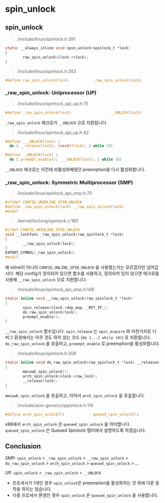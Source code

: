 # spin\_unlock

## spin\_unlock

> /include/linux/spinlock.h:391

```c
static __always_inline void spin_unlock(spinlock_t *lock)
{
        raw_spin_unlock(&lock->rlock);
}
```

> /include/linux/spinlock.h:283

```c
#define raw_spin_unlock(lock)           _raw_spin_unlock(lock)
```



### \_raw\_spin\_unlock: Uniprocessor \(UP\)

> /include/linux/spinlock\_api\_up.h:75

```c
#define _raw_spin_unlock(lock)                  __UNLOCK(lock)
```

`_raw_spin_unlock` 매크로가 `__UNLOCK` 으로 치환됩니다.

> /include/linux/spinlock\_api\_up.h:42

```c
#define ___UNLOCK(lock) \
  do { __release(lock); (void)(lock); } while (0)

#define __UNLOCK(lock) \
  do { preempt_enable(); ___UNLOCK(lock); } while (0)
```

`__UNLOCK` 매크로는 이전에 비활성화해뒀던 preemption을 다시 활성화합니다.



### \_raw\_spin\_unlock: Symmetric Multiprocessor \(SMP\)

> /include/linux/spinlock\_api\_smp.h:70

```c
#ifndef CONFIG_UNINLINE_SPIN_UNLOCK
#define _raw_spin_unlock(lock) __raw_spin_unlock(lock)
#endif
```

> /kernel/locking/spinlock.c:180

```c
#ifdef CONFIG_UNINLINE_SPIN_UNLOCK
void __lockfunc _raw_spin_unlock(raw_spinlock_t *lock)
{
        __raw_spin_unlock(lock);
}
EXPORT_SYMBOL(_raw_spin_unlock);
#endif
```

왜 inline이 아니라 `CONFIG_UNLINE_SPIN_UNLOCK` 을 사용했는지는 모르겠지만 넘어갑시다. 해당 config가 정의되어 있으면 함수를 사용하고, 정의되어 있지 않으면 매크로를 사용해 `__raw_spin_unlock` 으로 치환합니다.

> /include/linux/spinlock\_api\_smp.h:148

```c
static inline void __raw_spin_unlock(raw_spinlock_t *lock)
{
        spin_release(&lock->dep_map, _RET_IP_);
        do_raw_spin_unlock(lock);
        preempt_enable();
}
```

`__raw_spin_unlock` 함수입니다. `spin_release` 는 `spin_acquire` 와 마찬가지로 디버그 환경에서는 아무 것도 하지 않는 코드 \(`do {...} while (0)`\) 로 치환됩니다. `do_raw_spin_unlock` 을 호출하고, `preempt_enable` 로 preemption을 활성화합니다.

> /include/linux/spinlock.h:208

```c
static inline void do_raw_spin_unlock(raw_spinlock_t *lock) __releases(lock)
{
        mmiowb_spin_unlock();
        arch_spin_unlock(&lock->raw_lock);
        __release(lock);
}
```

`mmiowb_spin_unlock` 을 호출하고, 이어서 `arch_spin_unlock` 을 호출합니다.

> /include/asm-generic/qspinlock.h:114

```c
#define arch_spin_unlock(l)             queued_spin_unlock(l)
```

x86에서 `arch_spin_unlock` 은 `queued_spin_unlock` 을 의미합니다. `queued_spin_unlock` 은 Queued Spinlock 챕터에서 설명하도록 하겠습니다.



## Conclusion

SMP: `spin_unlock` &gt; `_raw_spin_unlock` &gt; `__raw_spin_unlock` &gt; `do_raw_spin_unlock` &gt; `arch_spin_unlock` &gt; `queued_spin_unlock` &gt; ...

UP: `spin_unlock` &gt; `_raw_spin_unlock` &gt; `__UNLOCK` 

* 프로세서가 1개인 경우 `spin_unlock`은 preemption을 활성화하는 것 외에 다른 동작을 하지는 않습니다.
* 다중 프로세서 환경인 경우 `spin_unlock` 은 `queued_spin_unlock` 을 사용합니다.

